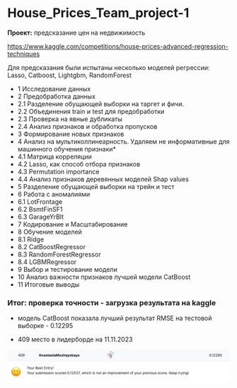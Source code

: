 # House_Prices_Team_project-1

**Проект:** предсказание цен на недвижимость

https://www.kaggle.com/competitions/house-prices-advanced-regression-techniques

Для предсказания были испытаны несколько моделей регрессии: Lasso, Catboost, Lightgbm, RandomForest

* 1  Исследование данных
* 2  Предобработка данных
*  2.1  Разделение обущающей выборки на таргет и фичи.
*  2.2  Объединения train и test для предобработки
*  2.3  Проверка на явные дубликаты
*  2.4  Анализ признаков и обработка пропусков
* 3  Формирование новых признаков
* 4  Анализ на мультиколлинеарность. Удаляем не информативные для машинного обучения признаки* 
*  4.1  Матрица корреляции
*  4.2  Lasso, как способ отбора признаков
*  4.3  Permutation importance
*  4.4  Анализ признаков деревянных моделей Shap values
* 5  Разделение обущающей выборки на трейн и тест
* 6  Работа с аномалиями
*  6.1  LotFrontage
*  6.2  BsmtFinSF1
*  6.3  GarageYrBlt
* 7  Кодирование и Масштабирование
* 8  Обучение моделей
*  8.1  Ridge
*  8.2  CatBoostRegressor
*  8.3  RandomForestRegressor
*  8.4  LGBMRegressor
* 9  Выбор и тестирование модели
* 10  Анализ важности признаков лучшей модели CatBoost
* 11 Итоговые выводы

### Итог: проверка точности - загрузка результата на kaggle 

- модель CatBoost показала лучший результат RMSE на тестовой выборке - 0.12295

- 409 место в лидерборде на 11.11.2023

![картинка](picture.png)
